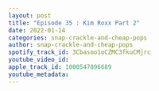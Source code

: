 ```yaml
---
layout: post
title: "Episode 35 : Kim Roxx Part 2"
date: 2022-01-14
categories: snap-crackle-and-cheap-pops
author: snap-crackle-and-cheap-pops
spotify_track_id: 3Cbasoo1oCZMC3fkuCMjrc
youtube_video_id: 
apple_track_id: 1000547896689
youtube_metadata: 
---
```


